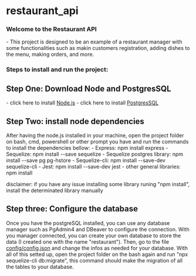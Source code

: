 # restaurant_api

<h3>Welcome to the Restaurant API</h3>
- This project is designed to be an example of a restaurant manager with some functionalities such as makin customers registration, adding dishes to the menu, making orders, and more.

<h3>Steps to install and run the project:</h3>
<h2>Step One: Download Node and PostgresSQL</h2>  
- click here to install <a href="https://nodejs.org/en/download">Node.js</a>
- click here to install <a href="https://www.postgresql.org/download/">PostgresSQL</a>

<h2>Step Two: install node dependencies</h2>
After having the node.js installed in your machine, open the project folder on bash, cmd, powershell or other prompt you have and run the commands to install the dependencies bellow:
- Express: npm install express
- Sequelize: npm install --save sequelize
- Sequelize postgres library: npm install --save pg pg-hstore
- Sequelize-cli: npm install --save-dev sequelize-cli
- Jest: npm install --save-dev jest
- other general libraries: npm install

disclaimer: if you have any issue installing some library runing "npm install", install the determinated library manually

<h2>Step three: Configure the database</h2>
Once you have the postgreSQL installed, you can use any database manager such as PgAdmin4 and DBeaver to configure the connection. With you manager connected, you can create your own database to store the data (I created one with the name "restaurant").
Then, go to the file <a href="https://github.com/WilenGabrielGS/restaurant_api/blob/main/config/config.json">config/config.json</a> and change the infos as needed for your database. With all of this setted up, open the project folder on the bash again and run "npx sequelize-cli db:migrate", this command should make the migration of all the tables to your database.


  
   
